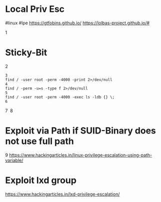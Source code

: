 # Local Priv Esc
#linux #lpe
https://gtfobins.github.io/
https://lolbas-project.github.io/#

1
# Sticky-Bit
2
```
3
find / -user root -perm -4000 -print 2>/dev/null
4
find / -perm -u=s -type f 2>/dev/null
5
find / -user root -perm -4000 -exec ls -ldb {} \;
6
```
7
​
8
# Exploit via Path if SUID-Binary does not use full path
9
https://www.hackingarticles.in/linux-privilege-escalation-using-path-variable/

# Exploit lxd group
https://www.hackingarticles.in/lxd-privilege-escalation/